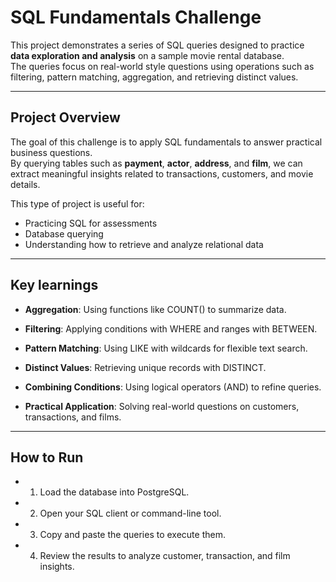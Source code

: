 # SQL Fundamentals Challenge

This project demonstrates a series of SQL queries designed to practice **data exploration and analysis** on a sample movie rental database.  
The queries focus on real-world style questions using operations such as filtering, pattern matching, aggregation, and retrieving distinct values.

---

## Project Overview
The goal of this challenge is to apply SQL fundamentals to answer practical business questions.  
By querying tables such as **payment**, **actor**, **address**, and **film**, we can extract meaningful insights related to transactions, customers, and movie details.

This type of project is useful for:
- Practicing SQL for assessments  
- Database querying  
- Understanding how to retrieve and analyze relational data  

---

## Key learnings

- **Aggregation**: Using functions like COUNT() to summarize data.

- **Filtering**: Applying conditions with WHERE and ranges with BETWEEN.

- **Pattern Matching**: Using LIKE with wildcards for flexible text search.

- **Distinct Values**: Retrieving unique records with DISTINCT.

- **Combining Conditions**: Using logical operators (AND) to refine queries.

- **Practical Application**: Solving real-world questions on customers, transactions, and films.

---

## How to Run

- 1. Load the database into PostgreSQL.

- 2. Open your SQL client or command-line tool.

- 3. Copy and paste the queries to execute them.

- 4. Review the results to analyze customer, transaction, and film insights.